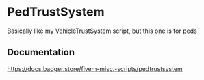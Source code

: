 # PedTrustSystem
Basically like my VehicleTrustSystem script, but this one is for peds
## Documentation
https://docs.badger.store/fivem-misc.-scripts/pedtrustsystem
